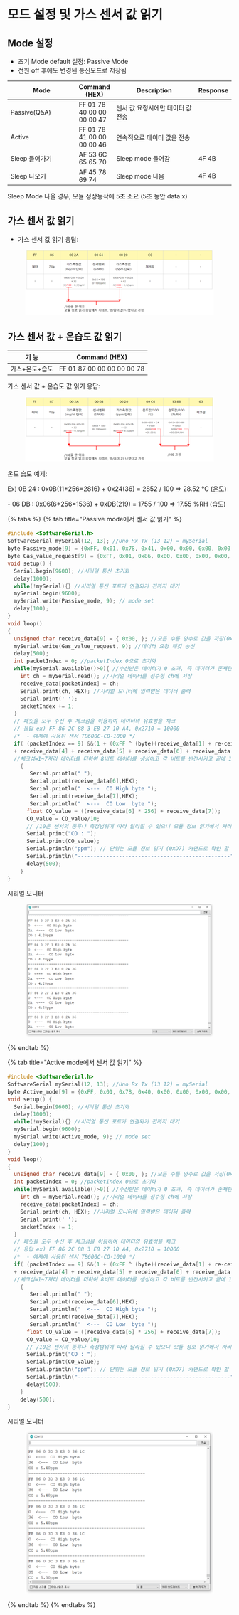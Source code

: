 # 모드 설정 및 가스 센서 값 읽기

## Mode 설정

* 초기 Mode default 설정: Passive Mode
* 전원 off 후에도 변경된 통신모드로 저장됨

<table><thead><tr><th width="155">Mode</th><th>Command (HEX)</th><th width="200">Description</th><th>Response</th></tr></thead><tbody><tr><td>Passive(Q&#x26;A)</td><td>FF 01 78 40 00 00 00 00 47</td><td>센서 값 요청시에만 데이터 값 전송</td><td></td></tr><tr><td>Active</td><td>FF 01 78 41 00 00 00 00 46</td><td>연속적으로 데이터 값을 전송</td><td></td></tr><tr><td>Sleep 들어가기</td><td>AF 53 6C 65 65 70</td><td>Sleep mode 들어감</td><td>4F 4B</td></tr><tr><td>Sleep 나오기</td><td>AF 45 78 69 74</td><td>Sleep mode 나옴</td><td>4F 4B</td></tr></tbody></table>

Sleep Mode 나올 경우, 모듈 정상동작에 5초 소요 (5초 동안 data x)

## 가스 센서 값 읽기

* 가스 센서 값 읽기 응답:

<figure><img src="../../../../../.gitbook/assets/gas_read_description.PNG" alt=""><figcaption></figcaption></figure>

## 가스 센서 값 + 온습도 값 읽기

| 기 능      | Command (HEX)              |
| -------- | -------------------------- |
| 가스+온도+습도 | FF 01 87 00 00 00 00 00 78 |

가스 센서 값 + 온습도 값 읽기 응답:

<figure><img src="../../../../../.gitbook/assets/gas_and_temp_humi_read.PNG" alt=""><figcaption></figcaption></figure>

온도 습도 예제:

Ex) 0B 24 : 0x0B(11\*256=2816) + 0x24(36) = 2852 / 100 => 28.52 ℃ (온도)

\- 06 DB : 0x06(6\*256=1536) + 0xDB(219) = 1755 / 100 => 17.55 %RH (습도)

{% tabs %}
{% tab title="Passive mode에서 센서 값 읽기" %}
```cpp
#include <SoftwareSerial.h>
SoftwareSerial mySerial(12, 13); //Uno Rx Tx (13 12) = mySerial
byte Passive_mode[9] = {0xFF, 0x01, 0x78, 0x41, 0x00, 0x00, 0x00, 0x00, 0x46};  
byte Gas_value_request[9] = {0xFF, 0x01, 0x86, 0x00, 0x00, 0x00, 0x00, 0x00, 0x79}; // 가스 값 요청 
void setup() {
  Serial.begin(9600); //시리얼 통신 초기화
  delay(1000); 
  while(!mySerial){} //시리얼 통신 포트가 연결되기 전까지 대기
  mySerial.begin(9600);  
  mySerial.write(Passive_mode, 9); // mode set
  delay(100); 
}
void loop() 
{
  unsigned char receive_data[9] = { 0x00, }; //모든 수를 양수로 값을 저장(0x00~0xFF)
  mySerial.write(Gas_value_request, 9); //데이터 요청 패킷 송신
  delay(500); 
  int packetIndex = 0; //packetIndex 0으로 초기화
  while(mySerial.available()>0){ //수신받은 데이터가 0 초과, 즉 데이터가 존재한다면 코드수행
    int ch = mySerial.read(); //시리얼 데이터를 정수형 ch에 저장
    receive_data[packetIndex] = ch;
    Serial.print(ch, HEX); //시리얼 모니터에 입력받은 데이터 출력
    Serial.print(' ');
    packetIndex += 1;
  }
  // 패킷을 모두 수신 후 체크섬을 이용하여 데이터의 유효성을 체크
  // 응답 ex) FF 86 2C 88 3 E8 27 10 A4, 0x2710 = 10000  
  /*  - 예제에 사용된 센서 TB600C-CO-1000 */
  if( (packetIndex == 9) &&(1 + (0xFF ^ (byte)(receive_data[1] + re-ceive_data[2] + receive_data[3] 
  + receive_data[4] + receive_data[5] + receive_data[6] + receive_data[7]))) == receive_data[8]) 
  //체크섬=1~7자리 데이터를 더하여 8비트 데이터를 생성하고 각 비트를 반전시키고 끝에 1을 더함
    {
       Serial.println(" "); 
       Serial.print(receive_data[6],HEX); 
       Serial.println("  <---  CO High byte ");
       Serial.print(receive_data[7],HEX); 
       Serial.println("  <---  CO Low  byte ");
      float CO_value = ((receive_data[6] * 256) + receive_data[7]); 
      CO_value = CO_value/10;
      // /10은 센서의 종류나 측정범위에 따라 달라질 수 있으니 모듈 정보 읽기에서 자리수 확인 하는 것을 권장  
      Serial.print("CO : ");
      Serial.print(CO_value);
      Serial.println("ppm"); // 단위는 모듈 정보 읽기 (0xD7) 커맨드로 확인 할 수 있음
      Serial.println("------------------------------------------------");
      delay(500); 
    }
}

```

시리얼 모니터

<figure><img src="../../../../../.gitbook/assets/tb600_tb200_passive_mode_serial_monitor.PNG" alt=""><figcaption></figcaption></figure>
{% endtab %}

{% tab title="Active mode에서 센서 값 읽기" %}
```cpp
#include <SoftwareSerial.h>
SoftwareSerial mySerial(12, 13); //Uno Rx Tx (13 12) = mySerial
byte Active_mode[9] = {0xFF, 0x01, 0x78, 0x40, 0x00, 0x00, 0x00, 0x00, 0x47};  
void setup() {
  Serial.begin(9600); //시리얼 통신 초기화
  delay(1000); 
  while(!mySerial){} //시리얼 통신 포트가 연결되기 전까지 대기
  mySerial.begin(9600);  
  mySerial.write(Active_mode, 9); // mode set
  delay(100);
}
void loop() 
{
  unsigned char receive_data[9] = { 0x00, }; //모든 수를 양수로 값을 저장(0x00~0xFF)
  int packetIndex = 0; //packetIndex 0으로 초기화
  while(mySerial.available()>0){ //수신받은 데이터가 0 초과, 즉 데이터가 존재한다면 코드수행
    int ch = mySerial.read(); //시리얼 데이터를 정수형 ch에 저장
    receive_data[packetIndex] = ch;
    Serial.print(ch, HEX); //시리얼 모니터에 입력받은 데이터 출력
    Serial.print(' ');
    packetIndex += 1;
  }
  // 패킷을 모두 수신 후 체크섬을 이용하여 데이터의 유효성을 체크
  // 응답 ex) FF 86 2C 88 3 E8 27 10 A4, 0x2710 = 10000  
  /*  - 예제에 사용된 센서 TB600C-CO-1000 */
  if( (packetIndex == 9) &&(1 + (0xFF ^ (byte)(receive_data[1] + re-ceive_data[2] + receive_data[3] 
  + receive_data[4] + receive_data[5] + receive_data[6] + receive_data[7]))) == receive_data[8]) 
  //체크섬=1~7자리 데이터를 더하여 8비트 데이터를 생성하고 각 비트를 반전시키고 끝에 1을 더함
    {
       Serial.println(" "); 
       Serial.print(receive_data[6],HEX); 
       Serial.println("  <---  CO High byte ");
       Serial.print(receive_data[7],HEX); 
       Serial.println("  <---  CO Low  byte ");
      float CO_value = ((receive_data[6] * 256) + receive_data[7]); 
      CO_value = CO_value/10;
      // /10은 센서의 종류나 측정범위에 따라 달라질 수 있으니 모듈 정보 읽기에서 자리수 확인 하는 것을 권장  
      Serial.print("CO : ");
      Serial.print(CO_value);
      Serial.println("ppm"); // 단위는 모듈 정보 읽기 (0xD7) 커맨드로 확인 할 수 있음
      Serial.println("------------------------------------------------");
      delay(500); 
    }
    delay(500);
}
```

시리얼 모니터

<figure><img src="../../../../../.gitbook/assets/tb600_tb200_active_mode_serial.PNG" alt=""><figcaption></figcaption></figure>
{% endtab %}
{% endtabs %}
